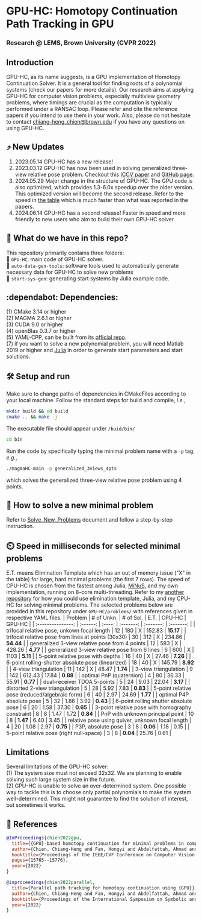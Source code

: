 # GPU-HC: Homotopy Continuation Path Tracking in GPU
### Research @ LEMS, Brown University (CVPR 2022)
## Introduction
GPU-HC, as its name suggests, is a GPU implementation of Homotopy Continuation Solver. It is a general tool for finding roots of a polynomial systems (check our papers for more details). Our research aims at applying GPU-HC for computer vision problems, especially multiview geometry problems, where timings are crucial as the computation is typically performed under a RANSAC loop. Please refer and cite the reference papers if you intend to use them in your work. Also, please do not hesitate to contact chiang-heng_chien@brown.edu if you have any questions on using GPU-HC. <br />

## :arrow_heading_up: New Updates
1. 2023.05.14 GPU-HC has a new release! <br />
2. 2023.03.12 GPU-HC has now been used in solving generalized three-view relative pose problem. Checkout this [ICCV paper](https://openaccess.thecvf.com/content/ICCV2023/papers/Ding_Minimal_Solutions_to_Generalized_Three-View_Relative_Pose_Problem_ICCV_2023_paper.pdf) and [GitHub page](https://github.com/C-H-Chien/Three_View_Generalized_Camera). <br />
3. 2024.05.29 Major change in the structure of GPU-HC. The GPU code is also optimized, which provides 1.3-6.0x speedup over the older version. This optimized version will become the second release. Refer to the speed in [the table](##:timer_clock:-speed-in-illiseconds-for-selected-minimal-problems) which is much faster than what was reported in the papers. <br />
4. 2024.06.14 GPU-HC has a second release! Faster in speed and more friendly to new users who aim to build their own GPU-HC solver. <br />

## :floppy_disk: What do we have in this repo?
This repository primarily contains three folders: <br />
:file_folder: ``GPU-HC``: main code of GPU-HC solver. <br />
:file_folder: ``auto-data-gen-tools``: software tools used to automatically generate necessary data for GPU-HC to solve new problems <br />
:file_folder: ``start-sys-gen``: generating start systems by Julia example code. <br />

## :dependabot: Dependencies:
(1) CMake 3.14 or higher <br />
(2) MAGMA 2.6.1 or higher <br />
(3) CUDA 9.0 or higher <br />
(4) openBlas 0.3.7 or higher <br />
(5) YAML-CPP, can be built from its [official repo](https://github.com/jbeder/yaml-cpp). <br />
(7) if you want to solve a new polynomial problem, you will need Matlab 2019 or higher and [Julia](https://julialang.org/downloads/) in order to generate start parameters and start solutions.

## :hammer_and_wrench: Setup and run
Make sure to change paths of dependencies in CMakeFiles according to your local machine. Follow the standard steps for build and compile, _i.e._, <br />
```bash
mkdir build && cd build
cmake .. && make -j
```
The executable file should appear under ``/buid/bin/`` <br />
```bash
cd bin
```
Run the code by specifically typing the minimal problem name with a ``-p`` tag, _e.g._,
```bash
./magmaHC-main -p generalized_3views_4pts
```
which solves the generalized three-view relative pose problem using 4 points.

## :beginner: How to solve a new minimal problem
Refer to [Solve_New_Problems](https://github.com/C-H-Chien/Homotopy-Continuation-Tracker-on-GPU/blob/main/Solve_New_Problems.md) document and follow a step-by-step instruction.

## :timer_clock: Speed in milliseconds for selected minimal problems
E.T. means Elimination Template which has an out of memory issue ("X" in the table) for large, hard minimal problems (the first 7 rows). The speed of CPU-HC is chosen from the fastest among Julia, [MiNuS](https://github.com/rfabbri/minus), and my own implementation, running on 8-core multi-threading. Refer to my [another repository](https://github.com/C-H-Chien/Minimal-Problem-Solver-on-CPU) for how you could use elimination template, Julia, and my CPU-HC for solving minimal problems. The selected problems below are provided in this repository under ``GPU-HC/problems/`` with references given in respective YAML files.
| Problem           | # of Unkn. | # of Sol. | E.T. | CPU-HC | GPU-HC |
| :---------------: | :------: | :----: | :-------: | :-------: | :-------: |
| trifocal relative pose, unkown focal length              | 12 |  180 | X | 152.83 | **15.17** | 
| trifocal relative pose from lines at points (30x30)      | 30 |  312 | X | 234.86 | **54.44** |
| generalized 3-view relative pose from 4 points           | 12 |  583 | X | 428.26 |  **4.77** |
| generalized 3-view relative pose from 6 lines            |  6 |  600 | X | 1103   |  **5.11** |
| 5-point relative pose with depths                        | 16 |   40 | X |  27.46 |  **7.26** |
| 6-point rolling-shutter absolute pose (linearized)       | 18 |   40 | X | 145.79 |  **8.92** |
| 4-view triangulation                                     | 11 |  142 | X |  48.47 |  **1.74** |
| 3-view triangulation                                     |  9 |  142 | 612.43 | 17.84 | **0.88** |
| optimal PnP (quaternion)                                 |  4 |   80 |  36.33 | 55.91 | **0.77** |
| dual-receiver TDOA 5-points                              |  5 |   24 |   9.03 | 22.04 | **3.17** |
| distorted 2-view triangulation                           |  5 |   28 |   5.92 |  7.83 | **0.83** |
| 5-point relative pose (reduced/algebraic form)           |  6 |   40 |   2.97 | 24.69 | **1.77** |
| optimal P4P absolute pose                                |  5 |   32 |   1.86 |  3.92 | **0.43** |
| 6-point rolling shutter absolute pose                    |  6 |   20 |   1.58 | 37.30 | **0.65** |
| 3-point relative pose with homography constraint         |  8 |    8 |   1.47 |  1.72 | **0.84** |
| PnP with unknown principal point                         | 10 |    8 |   **1.47** |  6.40 | 3.45 |
| relative pose using quiver, unknown focal length         |  4 |   20 |   1.08 |  2.97 | **0.75** |
| P3P, absolute pose                                       |  3 |    8 |   **0.06** |  1.18 | 0.15 |
| 5-point relative pose (right null-space)                 |  3 |    8 |   **0.04** | 25.76 | 0.61 |

## Limitations
Several limitations of the GPU-HC solver: <br />
(1) The system size must not exceed 32x32. We are planning to enable solving such large system size in the future. <br />
(2) GPU-HC is unable to solve an over-determined system. One possible way to tackle this is to choose only partial polynomials to make the system well-determined. This might not guarantee to find the solution of interest, but sometimes it works. <br />

## :bookmark: References
```BibTeX
@InProceedings{chien2022gpu,
  title={{GPU}-based homotopy continuation for minimal problems in computer vision},
  author={Chien, Chiang-Heng and Fan, Hongyi and Abdelfattah, Ahmad and Tsigaridas, Elias and Tomov, Stanimire and Kimia, Benjamin},
  booktitle={Proceedings of the IEEE/CVF Conference on Computer Vision and Pattern Recognition},
  pages={15765--15776},
  year={2022}
}
```
```BibTeX
@inproceedings{chien2022parallel,
  title={Parallel path tracking for homotopy continuation using {GPU}},
  author={Chien, Chiang-Heng and Fan, Hongyi and Abdelfattah, Ahmad and Tsigaridas, Elias and Tomov, Stanimire and Kimia, Benjamin},
  booktitle={Proceedings of the International Symposium on Symbolic and Algebraic Computation},
  year={2022}
}
```
